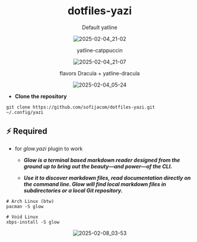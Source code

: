 <div align="center">
 
 # dotfiles-yazi
 
</div>

<div align="center">
Default yatline
  
![2025-02-04_21-02](https://github.com/user-attachments/assets/d0faca58-fac3-44d3-83ac-3b177d4d5722)

</div>
 
<div align="center">
yatline-catppuccin
 
![2025-02-04_21-07](https://github.com/user-attachments/assets/8cfc75d7-da4f-4d72-aba1-300be882f791)

</div>


<div align="center">
flavors Dracula + yatline-dracula
 
![2025-02-04_05-24](https://github.com/user-attachments/assets/1ce2f202-09a0-4ea3-a5a6-b78fd6916b2a)

</div>

- **Clone the repository**

```
git clone https://github.com/sofijacom/dotfiles-yazi.git ~/.config/yazi
```

## ⚡️ Required
- for *glow.yazi* plugin to work

  - ***Glow is a terminal based markdown reader designed from the ground up to bring out the beauty—and power—of the CLI.***

   - ***Use it to discover markdown files, read documentation directly on the command line. Glow will find local markdown files in subdirectories or a local Git repository.***

```
# Arch Linux (btw)
pacman -S glow

# Void Linux
xbps-install -S glow
```

<div align="center">
 
![2025-02-08_03-53](https://github.com/user-attachments/assets/62bfedd4-c909-4cb6-aad1-a315c3486ce5)

</div>
